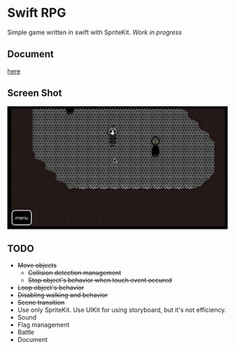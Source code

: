 # Swift RPG

Simple game written in swift with SpriteKit.
*Work in progress*

## Document

[here](https://github.com/tasuwo/SwiftRPG/wiki)

## Screen Shot

![screen_shot](./readme_resources/movie.gif)

## TODO

- ~~Move objects~~
  - ~~Collision detection management~~
  - ~~Stop object's behavior when touch event occured~~
- ~~Loop object's behavior~~
- ~~Disabling walking and behavior~~
- ~~Scene transition~~
- Use only SpriteKit. Use UIKit for using storyboard, but it's not efficiency.
- Sound
- Flag management
- Battle
- Document

